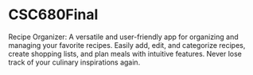 # CSC680Final
Recipe Organizer: A versatile and user-friendly app for organizing and managing your favorite recipes. Easily add, edit, and categorize recipes, create shopping lists, and plan meals with intuitive features. Never lose track of your culinary inspirations again.
